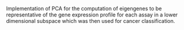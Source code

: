 Implementation of PCA for the computation of eigengenes to be representative of the gene expression profile for each assay 
in a lower dimensional subspace which was then used for cancer classification.
